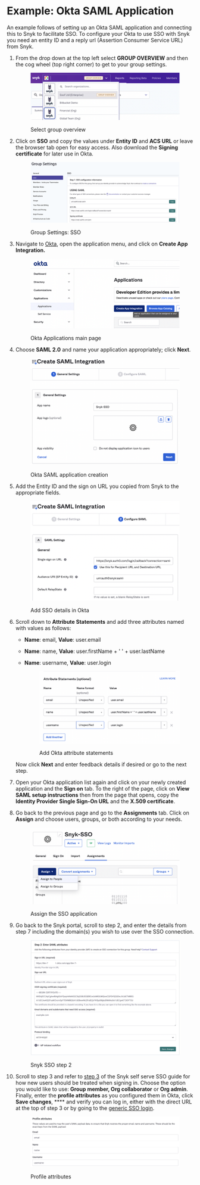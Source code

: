 # Example: Okta SAML Application

An example follows of setting up an Okta SAML application and connecting this to Snyk to facilitate SSO. To configure your Okta to use SSO with Snyk you need an entity ID and a reply url (Assertion Consumer Service URL) from Snyk.

1.  From the drop down at the top left select **GROUP OVERVIEW** and then the cog wheel (top right corner) to get to your group settings.

    <figure><img src="../../../../.gitbook/assets/1 (1) (1).png" alt="Select group overview"><figcaption><p>Select group overview</p></figcaption></figure>
2.  Click on **SSO** and copy the values under **Entity ID** and **ACS URL** or leave the browser tab open for easy access. Also download the **Signing certificate** for later use in Okta.

    <figure><img src="../../../../.gitbook/assets/2 (1) (1).png" alt="Group Settings: SSO"><figcaption><p>Group Settings: SSO</p></figcaption></figure>


3.  Navigate to [Okta](https://www.okta.com/se/login/), open the application menu, and click on **Create App Integration.**

    <figure><img src="../../../../.gitbook/assets/1 (4).png" alt="Okta Applications main page"><figcaption><p>Okta Applications main page</p></figcaption></figure>
4.  Choose **SAML 2.0** and name your application appropriately; click **Next**.

    <figure><img src="../../../../.gitbook/assets/2 (3).png" alt="Okta SAML application creation"><figcaption><p>Okta SAML application creation</p></figcaption></figure>
5.  Add the Entity ID and the sign on URL you copied from Snyk to the appropriate fields.

    <figure><img src="../../../../.gitbook/assets/3 (3).png" alt="Add SSO details in Okta"><figcaption><p>Add SSO details in Okta</p></figcaption></figure>
6.  Scroll down to **Attribute Statements** and add three attributes named with values as follows:

    * **Name**: email, **Value**: user.email
    * **Name**: name, **Value**: user.firstName + ' ' + user.lastName
    *   **Name**: username, **Value**: user.login

        <figure><img src="../../../../.gitbook/assets/5 (2).png" alt="Add Okta attribute statements"><figcaption><p>Add Okta attribute statements</p></figcaption></figure>

    Now click **Next** and enter feedback details if desired or go to the next step.
7. Open your Okta application list again and click on your newly created application and the **Sign on** tab. To the right of the page, click on **View SAML setup instructions** then from the page that opens, copy the **Identity Provider Single Sign-On URL** and the **X.509 certificate**.
8.  Go back to the previous page and go to the **Assignments** tab. Click on **Assign** and choose users, groups, or both according to your needs.

    <figure><img src="../../../../.gitbook/assets/7 (1).png" alt="Assign the SSO application"><figcaption><p>Assign the SSO application</p></figcaption></figure>
9.  Go back to the Snyk portal, scroll to step 2, and enter the details from step 7 including the domain(s) you wish to use over the SSO connection.

    <figure><img src="../../../../.gitbook/assets/8 (3).png" alt="Snyk SSO step 2"><figcaption><p>Snyk SSO step 2</p></figcaption></figure>
10. Scroll to step 3 and refer to [step 3](https://docs.snyk.io/features/user-and-group-management/setting-up-sso-for-authentication/self-serve-single-sign-on-sso#step-3.-snyk-sso-settings) of the Snyk self serve SSO guide for how new users should be treated when signing in. Choose the option you would like to use: **Group member, Org collaborator** or **Org admin**. Finally, enter the **profile attributes** as you configured them in Okta, click **Save changes**, **** and verify you can log in, either with the direct URL at the top of step 3 or by going to the [generic SSO login](https://app.snyk.io/login/sso).

    <figure><img src="../../../../.gitbook/assets/9 (1).png" alt="Profile attributes"><figcaption><p>Profile attributes</p></figcaption></figure>
